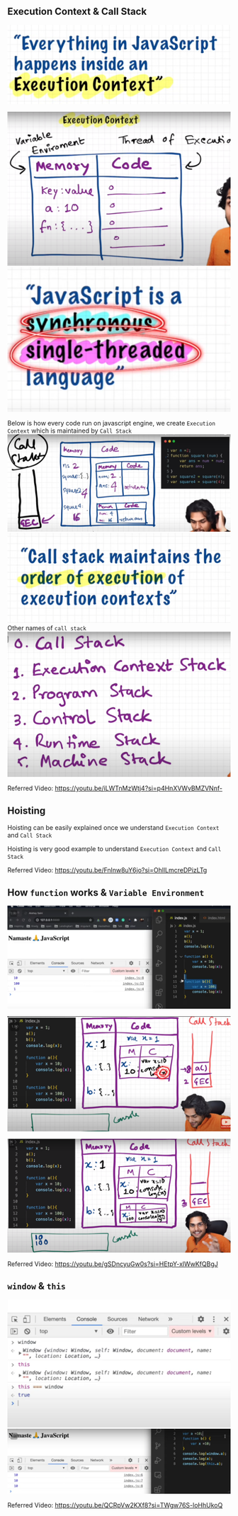## Execution Context & Call Stack
![img_4.png](img_4.png)

![img_6.png](img_6.png)
![img_7.png](img_7.png)

Below is how every code run on javascript engine, we create
`Execution Context` which is maintained by `Call Stack`
![img_1.png](img_1.png)
![img_2.png](img_2.png)
Other names of `call stack`
![img_3.png](img_3.png)

Referred Video: https://youtu.be/iLWTnMzWtj4?si=p4HnXVWvBMZVNnf-

## Hoisting

Hoisting can be easily explained once we understand 
`Execution Context` and `Call Stack`

Hoisting is very good example to understand `Execution Context` and `Call Stack`

Referred Video: https://youtu.be/Fnlnw8uY6jo?si=OhllLmcreDPizLTg

## How `function` works & `Variable Environment`

![img_8.png](img_8.png)

![img_10.png](img_10.png)

![img_9.png](img_9.png)

Referred Video: https://youtu.be/gSDncyuGw0s?si=HEtpY-xlWwKfQBgJ

## `window` & `this`
![img_12.png](img_12.png)
![img_11.png](img_11.png)

Referred Video: https://youtu.be/QCRpVw2KXf8?si=TWgw76S-loHhUkoQ
